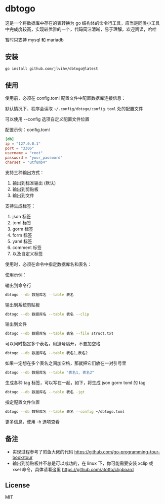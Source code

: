 # dbtogo

这是一个将数据库中存在的表转换为 go 结构体的命令行工具，应当是同类小工具中完成度较高，实现较优雅的一个，代码简洁清晰，易于理解，欢迎阅读，哈哈

暂时只支持 mysql 和 mariadb

## 安装

```bash
go install github.com/jlvihv/dbtogo@latest
```

## 使用

使用前，必须在 config.toml 配置文件中配置数据库连接信息：

默认情况下，程序会读取 `~/.config/dbtogo/config.toml` 处的配置文件

可以使用 --config 选项自定义配置文件位置

配置示例：config.toml

```toml
[db]
ip = "127.0.0.1"
port = "3306"
username = "root"
password = "your_password"
charset = "utf8mb4"
```

支持三种输出方式：
1. 输出到标准输出 (默认)
2. 输出到剪贴板
3. 输出到文件

支持生成标签：
1. json 标签
2. toml 标签
3. gorm 标签
4. form 标签
5. yaml 标签
6. comment 标签
7. 以及自定义标签


使用时，必须在命令中指定数据库名和表名：

使用示例：

输出到命令行
```bash
dbtogo --db 数据库名 --table 表名
```

输出到系统剪贴板
```bash
dbtogo --db 数据库名 --table 表名 --clip
```

输出到文件
```bash
dbtogo --db 数据库名 --table 表名 --file struct.txt
```

可以同时指定多个表名，用逗号隔开，不要加空格
```bash
dbtogo --db 数据库名 --table 表名1,表名2
```

如果一定想在多个表名之间加空格，那就把它们放在一对引号里
```bash
dbtogo --db 数据库名 --table "表名1, 表名2"
```

生成各种 tag 标签，可以写在一起，如下，将生成 json gorm toml 的 tag
```bash
dbtogo --db 数据库名 --table 表名 -jgt
```

指定配置文件位置
```bash
dbtogo --db 数据库名 --table 表名 --config ~/dbtogo.toml
```

更多信息，使用 -h 选项查看

## 备注

- 实现过程参考了煎鱼大佬的代码 https://github.com/go-programming-tour-book/tour
- 输出到剪贴板并不总是可以成功的，在 linux 下，你可能需要安装 xclip 或 xsel 命令，具体请看这里 https://github.com/atotto/clipboard

## License

MIT